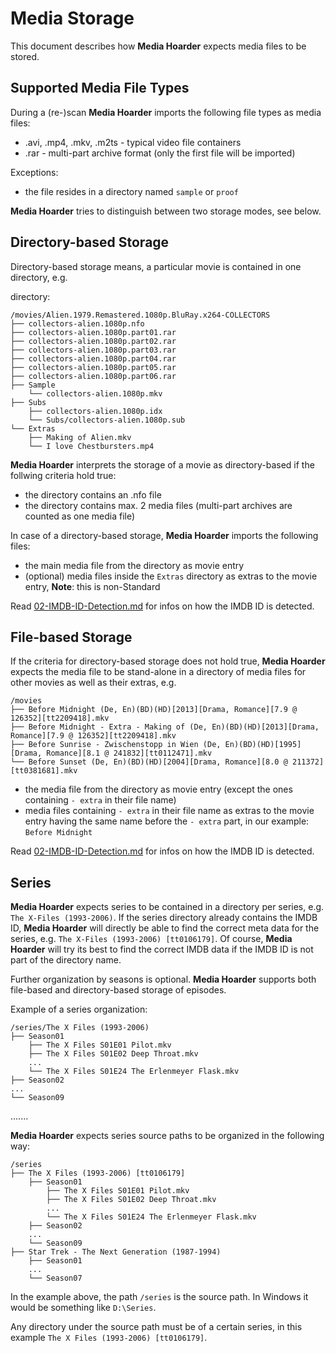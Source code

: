 # Media Storage

This document describes how **Media Hoarder** expects media files to be stored.

## Supported Media File Types

During a (re-)scan **Media Hoarder** imports the following file types as media files:

- .avi, .mp4, .mkv, .m2ts - typical video file containers
- .rar - multi-part archive format (only the first file will be imported)

Exceptions:

- the file resides in a directory named `sample` or `proof`

**Media Hoarder** tries to distinguish between two storage modes, see below.

## Directory-based Storage

Directory-based storage means, a particular movie is contained in one directory, e.g.

directory:

```text
/movies/Alien.1979.Remastered.1080p.BluRay.x264-COLLECTORS
├── collectors-alien.1080p.nfo
├── collectors-alien.1080p.part01.rar
├── collectors-alien.1080p.part02.rar
├── collectors-alien.1080p.part03.rar
├── collectors-alien.1080p.part04.rar
├── collectors-alien.1080p.part05.rar
├── collectors-alien.1080p.part06.rar
├── Sample
    └── collectors-alien.1080p.mkv
├── Subs
    ├── collectors-alien.1080p.idx
    └── Subs/collectors-alien.1080p.sub
└── Extras
    ├── Making of Alien.mkv
    └── I love Chestbursters.mp4
```

**Media Hoarder** interprets the storage of a movie as directory-based if the follwing criteria hold true:

- the directory contains an .nfo file
- the directory contains max. 2 media files (multi-part archives are counted as one media file)

In case of a directory-based storage, **Media Hoarder** imports the following files:

- the main media file from the directory as movie entry
- (optional) media files inside the `Extras` directory as extras to the movie entry, **Note**: this is non-Standard

Read [02-IMDB-ID-Detection.md](02-IMDB-ID-Detection.md) for infos on how the IMDB ID is detected.

## File-based Storage

If the criteria for directory-based storage does not hold true, **Media Hoarder** expects the media file to be stand-alone in a directory of media files for other movies as well as their extras, e.g.

```text
/movies
├── Before Midnight (De, En)(BD)(HD)[2013][Drama, Romance][7.9 @ 126352][tt2209418].mkv
├── Before Midnight - Extra - Making of (De, En)(BD)(HD)[2013][Drama, Romance][7.9 @ 126352][tt2209418].mkv
├── Before Sunrise - Zwischenstopp in Wien (De, En)(BD)(HD)[1995][Drama, Romance][8.1 @ 241832][tt0112471].mkv
└── Before Sunset (De, En)(BD)(HD)[2004][Drama, Romance][8.0 @ 211372][tt0381681].mkv
```

- the media file from the directory as movie entry (except the ones containing `- extra` in their file name)
- media files containing `- extra` in their file name as extras to the movie entry having the same name before the `- extra` part, in our example: `Before Midnight`

Read [02-IMDB-ID-Detection.md](02-IMDB-ID-Detection.md) for infos on how the IMDB ID is detected.

## Series

**Media Hoarder** expects series to be contained in a directory per series, e.g. `The X-Files (1993-2006)`. If the series directory already contains the IMDB ID, **Media Hoarder** will directly be able to find the correct meta data for the series, e.g. `The X-Files (1993-2006) [tt0106179]`. Of course, **Media Hoarder** will try its best to find the correct IMDB data if the IMDB ID is not part of the directory name.

Further organization by seasons is optional. **Media Hoarder** supports both file-based and directory-based storage of episodes.

Example of a series organization:

```text
/series/The X Files (1993-2006)
├── Season01
    ├── The X Files S01E01 Pilot.mkv
    ├── The X Files S01E02 Deep Throat.mkv
    ...
    └── The X Files S01E24 The Erlenmeyer Flask.mkv
├── Season02
...
└── Season09
```



.......

**Media Hoarder** expects series source paths to be organized in the following way:

```text
/series
├── The X Files (1993-2006) [tt0106179]
    ├── Season01
        ├── The X Files S01E01 Pilot.mkv
        ├── The X Files S01E02 Deep Throat.mkv
        ...
        └── The X Files S01E24 The Erlenmeyer Flask.mkv
    ├── Season02
    ...
    └── Season09
├── Star Trek - The Next Generation (1987-1994)
    ├── Season01
    ...
    └── Season07
```

In the example above, the path `/series` is the source path. In Windows it would be something like `D:\Series`.

Any directory under the source path must be of a certain series, in this example `The X Files (1993-2006) [tt0106179]`.